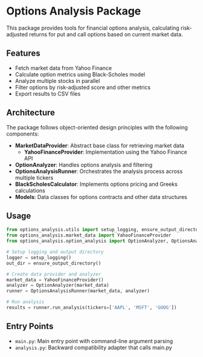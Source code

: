 # Options Analysis Package

This package provides tools for financial options analysis, calculating risk-adjusted returns
for put and call options based on current market data.

## Features

- Fetch market data from Yahoo Finance
- Calculate option metrics using Black-Scholes model
- Analyze multiple stocks in parallel
- Filter options by risk-adjusted score and other metrics
- Export results to CSV files

## Architecture

The package follows object-oriented design principles with the following components:

- **MarketDataProvider**: Abstract base class for retrieving market data
  - **YahooFinanceProvider**: Implementation using the Yahoo Finance API
- **OptionAnalyzer**: Handles options analysis and filtering
- **OptionsAnalysisRunner**: Orchestrates the analysis process across multiple tickers
- **BlackScholesCalculator**: Implements options pricing and Greeks calculations 
- **Models**: Data classes for options contracts and other data structures

## Usage

```python
from options_analysis.utils import setup_logging, ensure_output_directory
from options_analysis.market_data import YahooFinanceProvider
from options_analysis.option_analysis import OptionAnalyzer, OptionsAnalysisRunner

# Setup logging and output directory
logger = setup_logging()
out_dir = ensure_output_directory()

# Create data provider and analyzer
market_data = YahooFinanceProvider()
analyzer = OptionAnalyzer(market_data)
runner = OptionsAnalysisRunner(market_data, analyzer)

# Run analysis
results = runner.run_analysis(tickers=['AAPL', 'MSFT', 'GOOG'])
```

## Entry Points

- `main.py`: Main entry point with command-line argument parsing
- `analysis.py`: Backward compatibility adapter that calls main.py
